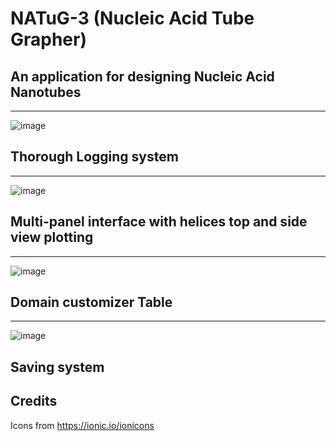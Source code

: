 # NATuG-3 (Nucleic Acid Tube Grapher)

## An application for designing Nucleic Acid Nanotubes

<hr>

![image](https://user-images.githubusercontent.com/108041238/196013994-031e17c7-22d9-4a3f-9c82-6a843f4b5751.png)
## Thorough Logging system

<hr>

![image](https://user-images.githubusercontent.com/108041238/196014000-8196b28b-4308-41e0-a216-a6ace4bd347b.png)
## Multi-panel interface with helices top and side view plotting

<hr>

![image](https://user-images.githubusercontent.com/108041238/196014012-d1cae2b3-cc50-4abe-b3ec-38ca438c0398.png)
## Domain customizer Table

<hr>

![image](https://user-images.githubusercontent.com/108041238/196014016-85e5327b-e821-4380-b29d-a69d2e0a6abe.png)
## Saving system

## Credits
Icons from https://ionic.io/ionicons
